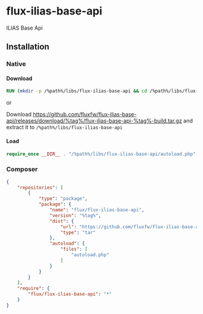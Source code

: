 # flux-ilias-base-api

ILIAS Base Api

## Installation

### Native

#### Download

```dockerfile
RUN (mkdir -p /%path%/libs/flux-ilias-base-api && cd /%path%/libs/flux-ilias-base-api && wget -O - https://github.com/fluxfw/flux-ilias-base-api/releases/download/%tag%/flux-ilias-base-api-%tag%-build.tar.gz | tar -xz --strip-components=1)
```

or

Download https://github.com/fluxfw/flux-ilias-base-api/releases/download/%tag%/flux-ilias-base-api-%tag%-build.tar.gz and extract it to `/%path%/libs/flux-ilias-base-api`

#### Load

```php
require_once __DIR__ . "/%path%/libs/flux-ilias-base-api/autoload.php";
```

### Composer

```json
{
    "repositories": [
        {
            "type": "package",
            "package": {
                "name": "flux/flux-ilias-base-api",
                "version": "%tag%",
                "dist": {
                    "url": "https://github.com/fluxfw/flux-ilias-base-api/releases/download/%tag%/flux-ilias-base-api-%tag%-build.tar.gz",
                    "type": "tar"
                },
                "autoload": {
                    "files": [
                        "autoload.php"
                    ]
                }
            }
        }
    ],
    "require": {
        "flux/flux-ilias-base-api": "*"
    }
}
```
